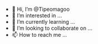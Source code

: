 - 👋 Hi, I’m @Tipeomagoo
- 👀 I’m interested in ...
- 🌱 I’m currently learning ...
- 💞️ I’m looking to collaborate on ...
- 📫 How to reach me ...

<!---
Tipeomagoo/Tipeomagoo is a ✨ special ✨ repository because its `README.md` (this file) appears on your GitHub profile.
You can click the Preview link to take a look at your changes.
--->
